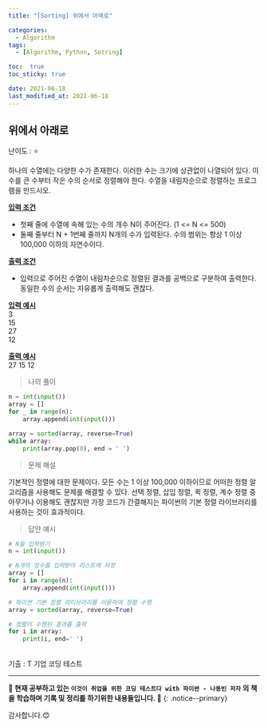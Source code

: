 ```yaml
---
title: "[Sorting] 위에서 아래로"

categories:
  - Algorithm
tags:
  - [Algorithm, Python, Sotring]

toc:  true
toc_sticky: true

date: 2021-06-18
last_modified_at: 2021-06-18
---
```


## 위에서 아래로  

난이도 : ⭐  

하나의 수열에는 다양한 수가 존재한다. 이러한 수는 크기에 상관없이 나열되어 있다. 이 수를 큰 수부터 작은 수의 순서로 정렬해야 한다. 수열을 내림차순으로 정렬하는 프로그램을 만드시오.  

**<u>입력 조건</u>**  
- 첫째 줄에 수열에 속해 있는 수의 개수 N이 주어진다. (1 <= N <= 500)  
- 둘째 줄부터 N + 1번째 줄까지 N개의 수가 입력된다. 수의 범위는 항상 1 이상 100,000 이하의 자연수이다.  

**<u>출력 조건</u>**  
- 입력으로 주어진 수열이 내림차순으로 정렬된 결과를 공백으로 구분하여 출력한다. 동일한 수의 순서는 자유롭게 출력해도 괜찮다.  

**<u>입력 예시</u>**  
3  
15  
27  
12  

**<u>출력 예시</u>**  
27 15 12  

> 나의 풀이  

```python
n = int(input())
array = []
for _ in range(n):
    array.append(int(input()))

array = sorted(array, reverse=True)
while array:
    print(array.pop(0), end = ' ')
```

> 문제 해설  

기본적인 정렬에 대한 문제이다. 모든 수는 1 이상 100,000 이하이므로 어떠한 정렬 알고리즘을 사용해도 문제를 해결할 수 있다. 선택 정렬, 삽입 정렬, 퀵 정렬, 계수 정렬 중 아무거나 이용해도 괜찮지만 가장 코드가 간결해지는 파이썬의 기본 정렬 라이브러리를 사용하는 것이 효과적이다.  

> 답안 예시  

```python
# N을 입력받기
n = int(input())

# N개의 정수를 입력받아 리스트에 저장
array = []
for i in range(n):
    array.append(int(input()))

# 파이썬 기본 정렬 라이브러리를 이용하여 정렬 수행
array = sorted(array, reverse=True)

# 정렬이 수행된 결과를 출력
for i in array:
    print(i, end=' ')
```  

<br>
기출 : T 기업 코딩 테스트  

---
**🐢 현재 공부하고 있는 `이것이 취업을 위한 코딩 테스트다 with 파이썬 - 나동빈 저자` 의 책을 학습하며 기록 및 정리를 하기위한 내용들입니다. 🐢**
{: .notice--primary}

감사합니다.😊
